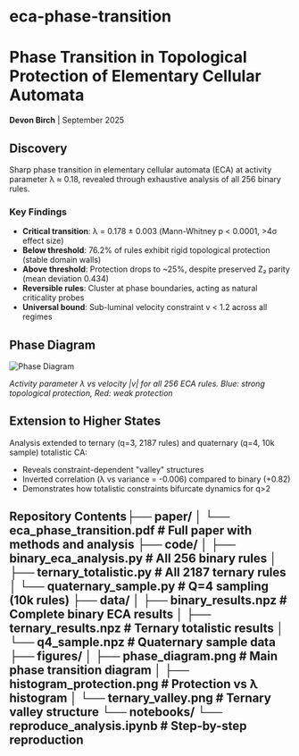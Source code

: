 # eca-phase-transition

# Phase Transition in Topological Protection of Elementary Cellular Automata

**Devon Birch** | September 2025

## Discovery

Sharp phase transition in elementary cellular automata (ECA) at activity parameter λ ≈ 0.18, revealed through exhaustive analysis of all 256 binary rules.

### Key Findings

- **Critical transition**: λ = 0.178 ± 0.003 (Mann-Whitney p < 0.0001, >4σ effect size)
- **Below threshold**: 76.2% of rules exhibit rigid topological protection (stable domain walls)
- **Above threshold**: Protection drops to ~25%, despite preserved Z₂ parity (mean deviation 0.434)
- **Reversible rules**: Cluster at phase boundaries, acting as natural criticality probes
- **Universal bound**: Sub-luminal velocity constraint v < 1.2 across all regimes

## Phase Diagram

![Phase Diagram](figures/phase_diagram.png)

*Activity parameter λ vs velocity |v| for all 256 ECA rules. Blue: strong topological protection, Red: weak protection*

## Extension to Higher States

Analysis extended to ternary (q=3, 2187 rules) and quaternary (q=4, 10k sample) totalistic CA:
- Reveals constraint-dependent "valley" structures
- Inverted correlation (λ vs variance = -0.006) compared to binary (+0.82)
- Demonstrates how totalistic constraints bifurcate dynamics for q>2

## Repository Contents├── paper/ │   └── eca_phase_transition.pdf    # Full paper with methods and analysis ├── code/ │   ├── binary_eca_analysis.py      # All 256 binary rules │   ├── ternary_totalistic.py       # All 2187 ternary rules │   └── quaternary_sample.py        # Q=4 sampling (10k rules) ├── data/ │   ├── binary_results.npz          # Complete binary ECA results │   ├── ternary_results.npz         # Ternary totalistic results │   └── q4_sample.npz              # Quaternary sample data ├── figures/ │   ├── phase_diagram.png           # Main phase transition diagram │   ├── histogram_protection.png    # Protection vs λ histogram │   └── ternary_valley.png         # Ternary valley structure └── notebooks/ └── reproduce_analysis.ipynb    # Step-by-step reproduction


